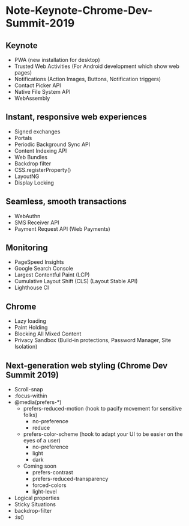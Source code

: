 # Note-Keynote-Chrome-Dev-Summit-2019

## Keynote
- PWA (new installation for desktop)
- Trusted Web Activities (For Android development which show web pages)
- Notifications (Action Images, Buttons, Notification triggers)
- Contact Picker API
- Native File System API
- WebAssembly

## Instant, responsive web experiences
- Signed exchanges
- Portals
- Periodic Background Sync API
- Content Indexing API
- Web Bundles
- Backdrop filter
- CSS.registerProperty()
- LayoutNG
- Display Locking

## Seamless, smooth transactions
- WebAuthn
- SMS Receiver API
- Payment Request API (Web Payments)

## Monitoring
- PageSpeed Insights
- Google Search Console
- Largest Contentful Paint (LCP)
- Cumulative Layout Shift (CLS) (Layout Stable API)
- Lighthouse CI

## Chrome
- Lazy loading
- Paint Holding
- Blocking All Mixed Content
- Privacy Sandbox (Build-in protections, Password Manager, Site Isolation)

## Next-generation web styling (Chrome Dev Summit 2019)
- Scroll-snap
- :focus-within
- @media(prefers-*)
  - prefers-reduced-motion (hook to pacify movement for sensitive folks)
    - no-preference
    - reduce
  - prefers-color-scheme (hook to adapt your UI to be easier on the eyes of a user)
    - no-preference
    - light
    - dark
  - Coming soon
    - prefers-contrast
    - prefers-reduced-transparency
    - forced-colors
    - light-level
- Logical properties
- Sticky Situations
- backdrop-filter
- :is()
